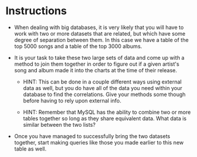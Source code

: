 # **Instructions**

* When dealing with big databases, it is very likely that you will have to work with two or more datasets that are related, but which have some degree of separation between them. In this case we have a table of the top 5000 songs and a table of the top 3000 albums.

* It is your task to take these two large sets of data and come up with a method to join them together in order to figure out if a given artist's song and album made it into the charts at the time of their release.

  * HINT: This can be done in a couple different ways using external data as well, but you do have all of the data you need within your database to find the correlations. Give your methods some though before having to rely upon external info.

  * HINT: Remember that MySQL has the ability to combine two or more tables together so long as they share equivalent data. What data is similar between the two lists?

* Once you have managed to successfully bring the two datasets together, start making queries like those you made earlier to this new table as well.
